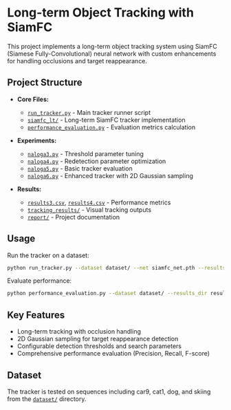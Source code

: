 # Long-term Object Tracking with SiamFC

This project implements a long-term object tracking system using SiamFC (Siamese Fully-Convolutional) neural network with custom enhancements for handling occlusions and target reappearance.

## Project Structure

- **Core Files:**
  - [`run_tracker.py`](run_tracker.py) - Main tracker runner script
  - [`siamfc_lt/`](siamfc_lt/) - Long-term SiamFC tracker implementation
  - [`performance_evaluation.py`](performance_evaluation.py) - Evaluation metrics calculation

- **Experiments:**
  - [`naloga3.py`](naloga3.py) - Threshold parameter tuning
  - [`naloga4.py`](naloga4.py) - Redetection parameter optimization  
  - [`naloga5.py`](naloga5.py) - Basic tracker evaluation
  - [`naloga6.py`](naloga6.py) - Enhanced tracker with 2D Gaussian sampling

- **Results:**
  - [`results3.csv`](results3.csv), [`results4.csv`](results4.csv) - Performance metrics
  - [`tracking_results/`](tracking_results/) - Visual tracking outputs
  - [`report/`](report/) - Project documentation

## Usage

Run the tracker on a dataset:
```bash
python run_tracker.py --dataset dataset/ --net siamfc_net.pth --results_dir results/ [--visualize]
```

Evaluate performance:
```bash
python performance_evaluation.py --dataset dataset/ --results_dir results/
```

## Key Features

- Long-term tracking with occlusion handling
- 2D Gaussian sampling for target reappearance detection
- Configurable detection thresholds and search parameters
- Comprehensive performance evaluation (Precision, Recall, F-score)

## Dataset

The tracker is tested on sequences including car9, cat1, dog, and skiing from the [`dataset/`](dataset/) directory.
